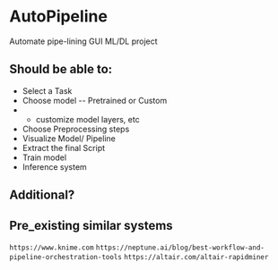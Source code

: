 # AutoPipeline
Automate pipe-lining GUI ML/DL project 
## Should be able to:
- Select a Task
- Choose model -- Pretrained or Custom
- - customize model layers, etc
- Choose Preprocessing steps
- Visualize Model/ Pipeline
- Extract the final Script
- Train model
- Inference system

## Additional?

## Pre_existing similar systems

`https://www.knime.com`
`https://neptune.ai/blog/best-workflow-and-pipeline-orchestration-tools`
`https://altair.com/altair-rapidminer`
